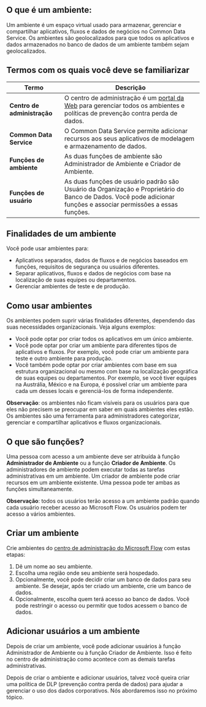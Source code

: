## <a name="what-is-an-environment"></a>O que é um ambiente:
Um ambiente é um espaço virtual usado para armazenar, gerenciar e compartilhar aplicativos, fluxos e dados de negócios no Common Data Service. Os ambientes são geolocalizados para que todos os aplicativos e dados armazenados no banco de dados de um ambiente também sejam geolocalizados.  

## <a name="terms-you-should-get-familiar-with"></a>Termos com os quais você deve se familiarizar

| **Termo** | **Descrição** |
| --- | --- |
| **Centro de administração** |O centro de administração é um [portal da Web](https://admin.flow.microsoft.com) para gerenciar todos os ambientes e políticas de prevenção contra perda de dados. |
| **Common Data Service** |O Common Data Service permite adicionar recursos aos seus aplicativos de modelagem e armazenamento de dados. |
| **Funções de ambiente** |As duas funções de ambiente são Administrador de Ambiente e Criador de Ambiente. |
| **Funções de usuário** |As duas funções de usuário padrão são Usuário da Organização e Proprietário do Banco de Dados. Você pode adicionar funções e associar permissões a essas funções. |

## <a name="purposes-for-an-environment"></a>Finalidades de um ambiente
Você pode usar ambientes para:  

* Aplicativos separados, dados de fluxos e de negócios baseados em funções, requisitos de segurança ou usuários diferentes.  
* Separar aplicativos, fluxos e dados de negócios com base na localização de suas equipes ou departamentos.
* Gerenciar ambientes de teste e de produção.  

## <a name="how-to-use-environments"></a>Como usar ambientes
Os ambientes podem suprir várias finalidades diferentes, dependendo das suas necessidades organizacionais. Veja alguns exemplos:  

* Você pode optar por criar todos os aplicativos em um único ambiente. 
* Você pode optar por criar um ambiente para diferentes tipos de aplicativos e fluxos. Por exemplo, você pode criar um ambiente para teste e outro ambiente para produção.  
* Você também pode optar por criar ambientes com base em sua estrutura organizacional ou mesmo com base na localização geográfica de suas equipes ou departamentos. Por exemplo, se você tiver equipes na Austrália, México e na Europa, é possível criar um ambiente para cada um desses locais e gerenciá-los de forma independente.  

**Observação**: os ambientes não ficam visíveis para os usuários para que eles não precisem se preocupar em saber em quais ambientes eles estão. Os ambientes são uma ferramenta para administradores categorizar, gerenciar e compartilhar aplicativos e fluxos organizacionais.  

## <a name="what-are-roles"></a>O que são funções?
Uma pessoa com acesso a um ambiente deve ser atribuída à função **Administrador de Ambiente** ou a função **Criador de Ambiente**. Os administradores de ambiente podem executar todas as tarefas administrativas em um ambiente. Um criador de ambiente pode criar recursos em um ambiente existente. Uma pessoa pode ter ambas as funções simultaneamente.  

**Observação**: todos os usuários terão acesso a um ambiente padrão quando cada usuário receber acesso ao Microsoft Flow. Os usuários podem ter acesso a vários ambientes.  

## <a name="create-an-environment"></a>Criar um ambiente
Crie ambientes do [centro de administração do Microsoft Flow](https://admin.flow.microsoft.com) com estas etapas:  

1. Dê um nome ao seu ambiente.
2. Escolha uma região onde seu ambiente será hospedado.
3. Opcionalmente, você pode decidir criar um banco de dados para seu ambiente. Se desejar, após ter criado um ambiente, crie um banco de dados.
4. Opcionalmente, escolha quem terá acesso ao banco de dados. Você pode restringir o acesso ou permitir que todos acessem o banco de dados. 

## <a name="add-users-to-an-environment"></a>Adicionar usuários a um ambiente
Depois de criar um ambiente, você pode adicionar usuários à função Administrador de Ambiente ou à função Criador de Ambiente. Isso é feito no centro de administração como acontece com as demais tarefas administrativas.  

Depois de criar o ambiente e adicionar usuários, talvez você queira criar uma política de DLP (prevenção contra perda de dados) para ajudar a gerenciar o uso dos dados corporativos. Nós abordaremos isso no próximo tópico. 

